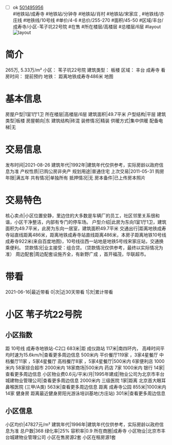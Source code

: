 - [ ] ok [501495956](https://bj.5i5j.com/ershoufang/501495956.html)  
 #地铁站/成寿寺 #地铁站/分钟寺 #地铁站/肖村 #地铁站/宋家庄 ,  #地铁线/亦庄线 #地铁线/10号线
#单价/4-6 #总价/255-270 #面积/45-50   #区域/丰台/成寿寺/小区-苇子坑22号院 #在售 #所在楼层/高楼层 #总楼层/6层 #layout 
![layout](http://image2a.5i5j.com/bdir/layout/91df98ce06f74a55b63b1dfbf91f2a2a.jpg_P5.jpg) 
# 简介 
 265万,  5.33万/m² 
小区： 苇子坑22号院
建筑类型： 板楼
区域： 丰台 成寿寺
看房时间： 提前预约
地铁： 距离地铁成寿寺486米 地图
# 基本信息 
 房屋户型|1室1厅1卫
所在楼层|高楼层/6层
建筑面积|49.7平米
户型结构|平层
建筑类型|板楼
房屋朝向|东
建筑结构|砖混
装修情况|精装
供暖方式|集中供暖
配备电梯|无
# 交易信息 
 发布时间|2021-08-26
建筑年代|1992年|建筑年代仅供参考，实际房龄以政府信息为准
产权性质|已购公房非央产
规划用途|普通住宅
上次交易|2011-05-31
购房年限|满五年
共有情况|单独所有
抵押情况|无
房本备件|已上传房本照片
# 交易特色 
 核心卖点|小区位置安静，里边住的大多数是车辆厂的员工，社区邻里关系很和谐，小区干净整洁，内部有专门的停车场。
户型介绍|此房为东向1室1厅1卫，建筑面积为49.7平米，此房为东向一居室，建筑面积49.7平米
交通出行|距离地铁成寿寺站直线距离486米，距离地铁成寿寺站直线距离486米，本房子距离地铁10号线成寿寺922米(来自百度地图)，10号线往西一站地是地铁5号线宋家庄站，交通换乘便利。
贷款情况|业主接受：组合贷。（贷款情况仅供参考，最终以实际情况为准）
周边配套|周边配套设施齐全，有新野广成 ，首开福茂，华联超市。
# 带看 
 2021-06-16|最近带看	 0|次|近30天带看	 1|次|累计带看
# 小区 苇子坑22号院
## 小区指数 
 距 10号线 成寿寺地铁站-C2口 683米|距 成仪路站 117米|南四环内， 高峰时间平均时速为15.6km/h|查看更多周边信息
500米内 平价餐厅119家 ，3家4星餐厅
中档餐厅11家 ，5家4星餐厅
高档餐厅8家 ，5家4星餐厅|500米内 6家便利店
1000米内 58家综合超市
2000米内 18家商场|500米内 药店 7家
1000米内 银行 14家|查看更多周边信息
小区物业费0.6元/平米/月|1995年建成|物业公司为北京市丰台城建物业管理公司|查看更多周边信息
2000米内 三级医院 1家|距离 北京首大眼耳鼻喉医院 (三甲/A类) 563米|查看更多周边信息
距离 成寿寺公园 855米|1000米内 14家 健身房
距离最近健身房阳光游泳培训基地(方庄站) 301米|查看更多周边信息
## 小区信息 
 小区均价|47827元/m²
建筑年代|1996年|建筑年代仅供参考，实际房龄以政府信息为准
总户数|368
绿化率|25%
容积率|0.9
所在商圈|成寿寺
小区物业|北京市丰台城建物业管理公司
小区在售房源2套
小区在租房源1套
